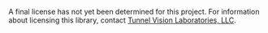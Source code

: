 A final license has not yet been determined for this project. For information
about licensing this library, contact
[Tunnel Vision Laboratories, LLC](http://tunnelvisionlabs.com).
